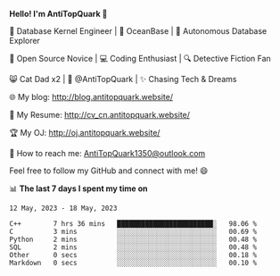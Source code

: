 
**Hello! I'm AntiTopQuark 👋**

🔧 Database Kernel Engineer | 🌊 OceanBase | 🤖 Autonomous Database Explorer

🌱 Open Source Novice | 💻 Coding Enthusiast | 🔍 Detective Fiction Fan

😸 Cat Dad x2 | 🎉 @AntiTopQuark | ✨ Chasing Tech & Dreams

🌐 My blog: http://blog.antitopquark.website/

📄 My Resume: http://cv_cn.antitopquark.website/

🏆 My OJ: http://oj.antitopquark.website/

📧 How to reach me: AntiTopQuark1350@outlook.com

Feel free to follow my GitHub and connect with me! 😄

📊 **The last 7 days I spent my time on** 

<!--START_SECTION:waka-->
```text
12 May, 2023 - 18 May, 2023

C++        7 hrs 36 mins   ████████████████████████░   98.06 % 
C          3 mins          ░░░░░░░░░░░░░░░░░░░░░░░░░   00.69 % 
Python     2 mins          ░░░░░░░░░░░░░░░░░░░░░░░░░   00.48 % 
SQL        2 mins          ░░░░░░░░░░░░░░░░░░░░░░░░░   00.48 % 
Other      0 secs          ░░░░░░░░░░░░░░░░░░░░░░░░░   00.18 % 
Markdown   0 secs          ░░░░░░░░░░░░░░░░░░░░░░░░░   00.10 %
```
<!--END_SECTION:waka-->


